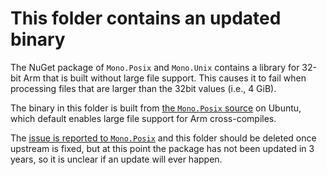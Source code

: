 # This folder contains an updated binary

The NuGet package of `Mono.Posix` and `Mono.Unix` contains a library for 32-bit Arm that is built without large file support.
This causes it to fail when processing files that are larger than the 32bit values (i.e., 4 GiB).

The binary in this folder is built from [the `Mono.Posix` source](https://github.com/mono/mono.posix) on Ubuntu, which default enables large file support for Arm cross-compiles.

The [issue is reported to `Mono.Posix`](https://github.com/mono/mono.posix/issues/49) and this folder should be deleted once upstream is fixed, but at this point the package has not been updated in 3 years, so it is unclear if an update will ever happen.
